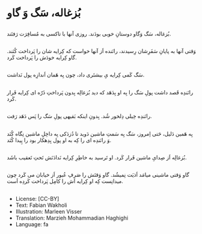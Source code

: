 # بُزغاله، سَگ وَ گاو

##
بُزغاله، سَگ وَگاو دوستانِ خوبی بودَند. روزی آنها با تاکسی به مُسافِرَت رَفتَند.

##
وَقتی آنها به پایانِ سَفَرِشان رِسیدند، رانَنده اَز آنها خواست که کِرایه شان را پَرداخت کُنَند. گاو کِرایه خودَش را پَرداخت کَرد.

##
سَگ کَمی کِرایه یِ بیشتَری داد، چون بِه هَمان اَندازِه پول نَداشت.

##
رانَندِه قَصد داشت پولِ سَگ را بِه او بِدَهَد که دید بُزغالِه بِدون پَرداختِ ذَرّه ای کِرایه فَرار کَرد.

##
رانَندِه خِیلی دِلخور شُد. بِدونِ اینکه بَقیهی پولِ سَگ را پَس دَهَد رَفت.

##
بِه هَمین دَلیل، حَتی اِمروز، سَگ بِه سَمتِ ماشین دَوید تا دُزدَکی بِه داخِلِ ماشین نِگاه کُنَد وَ رانَندِه ای را کِه به او پول بِدِهکار بود را پِیدا کُنَد.

##
بُزغالِه اَز صِدایِ ماشین فَرار کَرد. او تَرسید به خاطِرِ کِرایه نَدادَنَش تَحتِ تَعقیب باشَد.

##
گاو وَقتی ماشینی میامَد اَذیَت نِمیشُد. گاو وَقتَش را صَرفِ عُبور اَز خیابان می کَرد چون میدانِست کِه او کِرایه اَش را کامِل پَرداخت کَردِه اَست.

##
* License: [CC-BY]
* Text: Fabian Wakholi
* Illustration: Marleen Visser
* Translation: Marzieh Mohammadian Haghighi
* Language: fa
